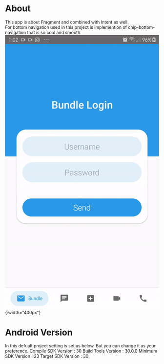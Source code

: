# About
This app is about Fragment and combined with Intent as well. <br />
For bottom navigation used in this project is implemention of chip-bottom-navigation that is so cool and smooth. <br />
![](fragment-intent-app.gif) {:width="400px"}

# Android Version
In this defualt project setting is set as below. But you can change it as your preference.
Compile SDK Version : 30
Build Tools Version : 30.0.0
Minimum SDK Version : 23
Target SDK Version : 30
